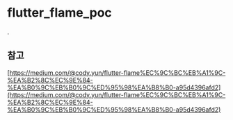# flutter_flame_poc

.

## 참고

[https://medium.com/@cody.yun/flutter-flame%EC%9C%BC%EB%A1%9C-%EA%B2%8C%EC%9E%84-%EA%B0%9C%EB%B0%9C%ED%95%98%EA%B8%B0-a95d4396afd2](https://medium.com/@cody.yun/flutter-flame%EC%9C%BC%EB%A1%9C-%EA%B2%8C%EC%9E%84-%EA%B0%9C%EB%B0%9C%ED%95%98%EA%B8%B0-a95d4396afd2)